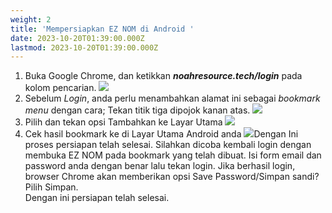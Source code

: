 ```yaml
---
weight: 2
title: 'Mempersiapkan EZ NOM di Android '
date: 2023-10-20T01:39:00.000Z
lastmod: 2023-10-20T01:39:00.000Z
---
```


1. Buka Google Chrome, dan ketikkan ***noahresource.tech/login*** pada kolom pencarian. ![](</assets/tutor 3.jpg>)
2. Sebelum *Login*, anda perlu menambahkan alamat ini sebagai *bookmark menu* dengan cara; Tekan titik tiga dipojok kanan atas. ![](</assets/tutor 8.jpg>)
3. Pilih dan tekan opsi Tambahkan ke Layar Utama ![](</assets/tutor 7.jpg>)
4. Cek hasil bookmark ke di Layar Utama Android anda ![](</assets/tutor 6.jpg>)Dengan Ini proses persiapan telah selesai. Silahkan dicoba kembali login dengan membuka EZ NOM pada bookmark yang telah dibuat. Isi form email dan password anda dengan benar lalu tekan login. Jika berhasil login, browser Chrome akan memberikan opsi Save Password/Simpan sandi?\
   Pilih Simpan. \
   Dengan ini persiapan telah selesai.
